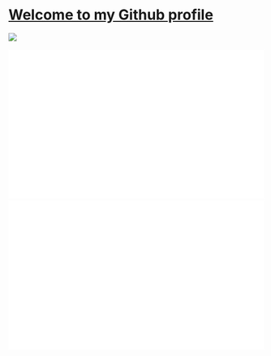 # [Welcome to my Github profile](https://github.com/IlNevioIl)

![](https://komarev.com/ghpvc/?username=your-github-username)

![](https://github.com/IlNevioIl/stats/blob/master/generated/overview.svg)
![](https://github.com/IlNevioIl/stats/blob/master/generated/languages.svg)

</a>
